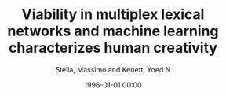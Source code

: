 ---
layout: post
title: Viability in multiplex lexical networks and machine learning characterizes human creativity

date: 1996-01-01 00:00
author: Stella, Massimo and Kenett, Yoed N
tags: ["complex networks","creativity","lexical networks","machine learning","multiplex networks","personality"]
journal: Big Data and Cognitive Computing

link: https://doi.org/10.3390/bdcc3030045

year: 2019
---